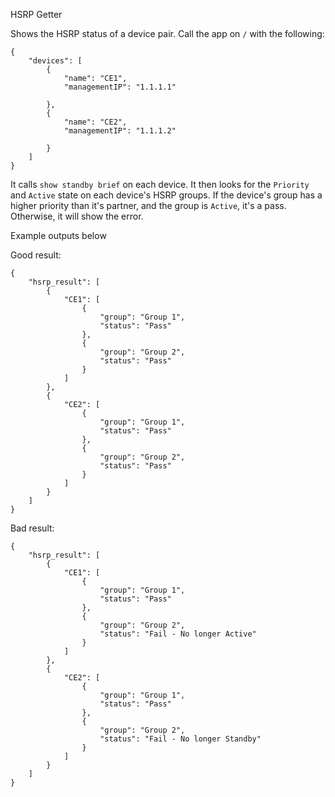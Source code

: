 HSRP Getter

Shows the HSRP status of a device pair. Call the app on `/` with the following:

```
{
    "devices": [
        {
            "name": "CE1",
            "managementIP": "1.1.1.1"
            
        },
        {
            "name": "CE2",
            "managementIP": "1.1.1.2"
            
        }
    ]
}
```

It calls `show standby brief` on each device. It then looks for the `Priority` and `Active` state on each device's HSRP groups. 
If the device's group has a higher priority than it's partner, and the group is `Active`, it's a pass. Otherwise, it will show the error. 

Example outputs below

Good result:
```
{
    "hsrp_result": [
        {
            "CE1": [
                {
                    "group": "Group 1",
                    "status": "Pass"
                },
                {
                    "group": "Group 2",
                    "status": "Pass"
                }
            ]
        },
        {
            "CE2": [
                {
                    "group": "Group 1",
                    "status": "Pass"
                },
                {
                    "group": "Group 2",
                    "status": "Pass"
                }
            ]
        }
    ]
}
```

Bad result:
```
{
    "hsrp_result": [
        {
            "CE1": [
                {
                    "group": "Group 1",
                    "status": "Pass"
                },
                {
                    "group": "Group 2",
                    "status": "Fail - No longer Active"
                }
            ]
        },
        {
            "CE2": [
                {
                    "group": "Group 1",
                    "status": "Pass"
                },
                {
                    "group": "Group 2",
                    "status": "Fail - No longer Standby"
                }
            ]
        }
    ]
}
```
